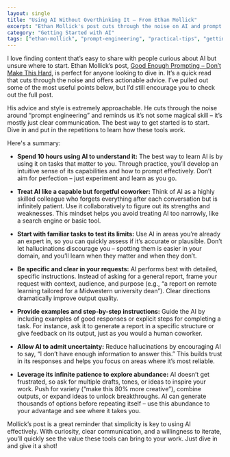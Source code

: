 ```yaml
---
layout: single
title: "Using AI Without Overthinking It – From Ethan Mollick"
excerpt: "Ethan Mollick's post cuts through the noise on AI and prompt engineering: just start using it. Treat AI like a forgetful but skilled coworker, be clear in your requests, and iterate. The best way to learn is through hands-on practice—don't overthink it, just dive in."
category: "Getting Started with AI"
tags: ["ethan-mollick", "prompt-engineering", "practical-tips", "getting-started", "ai-adoption"]
---
```


I love finding content that’s easy to share with people curious about AI but unsure where to start. Ethan Mollick’s post, [Good Enough Prompting – Don’t Make This Hard](https://www.oneusefulthing.org/p/getting-started-with-ai-good-enough), is perfect for anyone looking to dive in. It’s a quick read that cuts through the noise and offers actionable advice. I’ve pulled out some of the most useful points below, but I’d still encourage you to check out the full post.  

His advice and style is extremely approachable. He cuts through the noise around “prompt engineering” and reminds us it’s not some magical skill – it’s mostly just clear communication. The best way to get started is to start. Dive in and put in the repetitions to learn how these tools work.  

Here's a summary:

- **Spend 10 hours using AI to understand it:** The best way to learn AI is by using it on tasks that matter to you. Through practice, you’ll develop an intuitive sense of its capabilities and how to prompt effectively. Don’t aim for perfection – just experiment and learn as you go.  

- **Treat AI like a capable but forgetful coworker:** Think of AI as a highly skilled colleague who forgets everything after each conversation but is infinitely patient. Use it collaboratively to figure out its strengths and weaknesses. This mindset helps you avoid treating AI too narrowly, like a search engine or basic tool.  

- **Start with familiar tasks to test its limits:** Use AI in areas you’re already an expert in, so you can quickly assess if it’s accurate or plausible. Don’t let hallucinations discourage you – spotting them is easier in your domain, and you’ll learn when they matter and when they don’t.  

- **Be specific and clear in your requests:** AI performs best with detailed, specific instructions. Instead of asking for a general report, frame your request with context, audience, and purpose (e.g., “a report on remote learning tailored for a Midwestern university dean”). Clear directions dramatically improve output quality.  

- **Provide examples and step-by-step instructions:** Guide the AI by including examples of good responses or explicit steps for completing a task. For instance, ask it to generate a report in a specific structure or give feedback on its output, just as you would a human coworker.  

- **Allow AI to admit uncertainty:** Reduce hallucinations by encouraging AI to say, “I don’t have enough information to answer this.” This builds trust in its responses and helps you focus on areas where it’s most reliable.  

- **Leverage its infinite patience to explore abundance:** AI doesn’t get frustrated, so ask for multiple drafts, tones, or ideas to inspire your work. Push for variety (“make this 80% more creative”), combine outputs, or expand ideas to unlock breakthroughs. AI can generate thousands of options before repeating itself – use this abundance to your advantage and see where it takes you.  

Mollick’s post is a great reminder that simplicity is key to using AI effectively. With curiosity, clear communication, and a willingness to iterate, you’ll quickly see the value these tools can bring to your work. Just dive in and give it a shot!